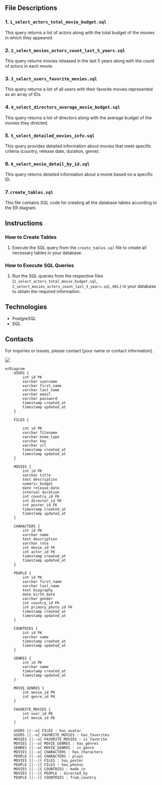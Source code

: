 ## File Descriptions

### 1. `1_select_actors_total_movie_budget.sql`
This query returns a list of actors along with the total budget of the movies in which they appeared.

### 2. `2_select_movies_actors_count_last_5_years.sql`
This query returns movies released in the last 5 years along with the count of actors in each movie.

### 3. `3_select_users_favorite_movies.sql`
This query returns a list of all users with their favorite movies represented as an array of IDs.

### 4. `4_select_directors_average_movie_budget.sql`
This query returns a list of directors along with the average budget of the movies they directed.

### 5. `5_select_detailed_movies_info.sql`
This query provides detailed information about movies that meet specific criteria (country, release date, duration, genre).

### 6. `6_select_movie_detail_by_id.sql`
This query returns detailed information about a movie based on a specific ID.

### 7. `create_tables.sql`
This file contains SQL code for creating all the database tables according to the ER diagram.

## Instructions

### How to Create Tables
1. Execute the SQL query from the `create_tables.sql` file to create all necessary tables in your database.

### How to Execute SQL Queries
1. Run the SQL queries from the respective files (`1_select_actors_total_movie_budget.sql`, `2_select_movies_actors_count_last_5_years.sql`, etc.) in your database to obtain the required information.

## Technologies
- PostgreSQL
- SQL

## Contacts
For inquiries or issues, please contact [your name or contact information].


[![](https://mermaid.ink/img/pako:eNrFVttu4jAQ_ZXIz7SCtgTIW9VNd6teQPTysEKKhnggVpM4mjhss8C_10kokOBKrFpp85DEPuMzV4-9ZL7kyByG9EPAnCCaxJZ-nh_d8aO1rAbFI2JlCW6NbndTCyA_ALKyFCmGCA-RmaBUeWYshE8hjECEh9MJpOkfSXyHKBFhqiBKLJ8QFHIPlAnNEl5D19Wnel_f3Lmlq0c5OxMhmq2OtDpP5YkBesXcEDYKv8WT6ud--HLjHpsxJVS4Z6bCN2VxTH0SiRJyLxBxFiEJ35pmfI57BhVGWIQhQopeMaipRVpAaPGMoM5WWOTLLFaUe9qy69s6xAWhrySZsESmmraJfDlqV78ux5dXT8fXej31nwfuQ55kWI-NFcmFQJOLYPL9yx6O3OHozj3Su3_cr6X7UyF120iCvFEdU0EqaNTGB9ccY450dGEkJCLQUBJIJb-_BobPD0_j4zdPIwZfVf_TfRj_L91l0_DMFmzrdNTIhk4e1YAt3fXly3B88-R65mZUnBMmwgNNW8LqFFqtTk7kctOnHSuA1IMFKCCTUMOESnwGC0lCYVrrlZ8uEbsVpgW1qFUKypiktYSahUVcyZp495pRxVqkXHcFpLS2l03iSQj5oXeretSqJnrA1ZQqdpmRa7dTHCsCrnMWm8Q21M6moevCm-Ympft0M5KRt2kBRfZZi-mTR98DuL6blHU0YSpAXf3M0b8c6HXCJvFay0Gm5GMe-8xRlGGLkczmAXNmEKZ6VNX-5m6znUUudLO9r64-5Q2oxRKIf0sZfdDoIXOW7I05nbPOafu80-_aF-3uwO51Wyxnjn1x2um1z_t9-6w9sLvnvXWL_S3Xt0_7dlfP9s_s9mDQ7du99TtEDtmz?type=png)](https://mermaid.live/edit#pako:eNrFVttu4jAQ_ZXIz7SCtgTIW9VNd6teQPTysEKKhnggVpM4mjhss8C_10kokOBKrFpp85DEPuMzV4-9ZL7kyByG9EPAnCCaxJZ-nh_d8aO1rAbFI2JlCW6NbndTCyA_ALKyFCmGCA-RmaBUeWYshE8hjECEh9MJpOkfSXyHKBFhqiBKLJ8QFHIPlAnNEl5D19Wnel_f3Lmlq0c5OxMhmq2OtDpP5YkBesXcEDYKv8WT6ud--HLjHpsxJVS4Z6bCN2VxTH0SiRJyLxBxFiEJ35pmfI57BhVGWIQhQopeMaipRVpAaPGMoM5WWOTLLFaUe9qy69s6xAWhrySZsESmmraJfDlqV78ux5dXT8fXej31nwfuQ55kWI-NFcmFQJOLYPL9yx6O3OHozj3Su3_cr6X7UyF120iCvFEdU0EqaNTGB9ccY450dGEkJCLQUBJIJb-_BobPD0_j4zdPIwZfVf_TfRj_L91l0_DMFmzrdNTIhk4e1YAt3fXly3B88-R65mZUnBMmwgNNW8LqFFqtTk7kctOnHSuA1IMFKCCTUMOESnwGC0lCYVrrlZ8uEbsVpgW1qFUKypiktYSahUVcyZp495pRxVqkXHcFpLS2l03iSQj5oXeretSqJnrA1ZQqdpmRa7dTHCsCrnMWm8Q21M6moevCm-Ympft0M5KRt2kBRfZZi-mTR98DuL6blHU0YSpAXf3M0b8c6HXCJvFay0Gm5GMe-8xRlGGLkczmAXNmEKZ6VNX-5m6znUUudLO9r64-5Q2oxRKIf0sZfdDoIXOW7I05nbPOafu80-_aF-3uwO51Wyxnjn1x2um1z_t9-6w9sLvnvXWL_S3Xt0_7dlfP9s_s9mDQ7du99TtEDtmz)

```
erDiagram
    USERS {
        int id PK
        varchar username
        varchar first_name
        varchar last_name
        varchar email
        varchar password
        timestamp created_at
        timestamp updated_at
    }
    
    FILES {

        int id PK
        varchar filename
        varchar mime_type
        varchar key
        varchar url
        timestamp created_at
        timestamp updated_at
    }

    MOVIES {
        int id PK
        varchar title
        text description
        numeric budget
        date release_date
        interval duration
        int country_id FK
        int director_id FK
        int poster_id FK
        timestamp created_at
        timestamp updated_at
    }

    CHARACTERS {
        int id PK
        varchar name
        text description
        varchar role
        int movie_id FK
        int actor_id FK
        timestamp created_at
        timestamp updated_at
    }

    PEOPLE {
        int id PK
        varchar first_name
        varchar last_name
        text biography
        date birth_date
        varchar gender
        int country_id FK
        int primary_photo_id FK
        timestamp created_at
        timestamp updated_at
    }

    COUNTRIES {
        int id PK
        varchar name
        timestamp created_at
        timestamp updated_at
    }

    GENRES {
        int id PK
        varchar name
        timestamp created_at
        timestamp updated_at
    }

    MOVIE_GENRES {
        int movie_id PK
        int genre_id PK
    }

    FAVORITE_MOVIES {
        int user_id PK
        int movie_id PK
    }

    USERS ||--o{ FILES : has_avatar
    USERS ||--o{ FAVORITE_MOVIES : has_favorites
    MOVIES ||--o{ FAVORITE_MOVIES : is_favorite
    MOVIES ||--o{ MOVIE_GENRES : has_genres
    GENRES ||--o{ MOVIE_GENRES : in_genre
    MOVIES ||--o{ CHARACTERS : has_characters
    PEOPLE ||--o{ CHARACTERS : plays
    MOVIES ||--|{ FILES : has_poster
    PEOPLE ||--|{ FILES : has_photos
    MOVIES ||--|{ COUNTRIES : made_in
    MOVIES ||--|{ PEOPLE : directed_by
    PEOPLE ||--|{ COUNTRIES : from_country

```